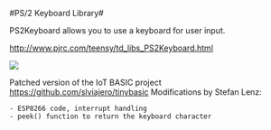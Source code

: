 #PS/2 Keyboard Library#

PS2Keyboard allows you to use a keyboard for user input. 

http://www.pjrc.com/teensy/td_libs_PS2Keyboard.html

![](http://www.pjrc.com/teensy/td_libs_PS2Keyboard.jpg)

Patched version of the IoT BASIC project https://github.com/slviajero/tinybasic 
Modifications by Stefan Lenz:

	- ESP8266 code, interrupt handling 
	- peek() function to return the keyboard character

